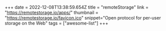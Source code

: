 +++
date = 2022-12-08T13:38:59.654Z
title = "remoteStorage"
link = "https://remotestorage.io/apps/"
thumbnail = "https://remotestorage.io/favicon.ico"
snippet="Open protocol for per-user storage on the Web"
tags = ["awesome-list"]
+++
